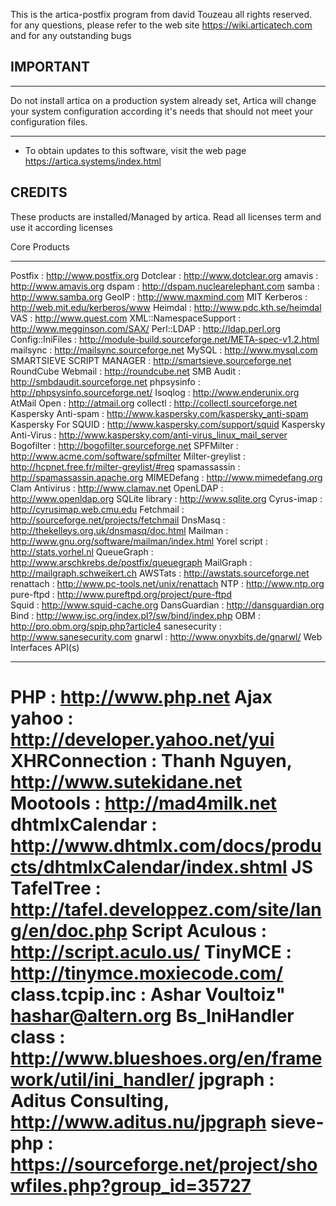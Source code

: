 
This is the artica-postfix program from david Touzeau all rights reserved.
for any questions, please refer to the web site https://wiki.articatech.com and for any outstanding bugs

## IMPORTANT
***************************
Do not install artica on a production system already set, 
Artica will change your system configuration according it's needs that should not meet your configuration files.
***************************

* To obtain updates to this software, visit the web page
  https://artica.systems/index.html
            



CREDITS
--------------------------------------------------------------------------------
These products are installed/Managed by artica.
Read all licenses term and use it according licenses 

Core Products
******************************************
Postfix                     : http://www.postfix.org
Dotclear                    : http://www.dotclear.org
amavis                      : http://www.amavis.org
dspam                       : http://dspam.nuclearelephant.com
samba                       : http://www.samba.org
GeoIP                       : http://www.maxmind.com
MIT Kerberos                : http://web.mit.edu/kerberos/www
Heimdal                     : http://www.pdc.kth.se/heimdal
VAS                         : http://www.quest.com
XML::NamespaceSupport       : http://www.megginson.com/SAX/
Perl::LDAP                  : http://ldap.perl.org
Config::IniFiles            : http://module-build.sourceforge.net/META-spec-v1.2.html
mailsync                    : http://mailsync.sourceforge.net
MySQL                       : http://www.mysql.com
SMARTSIEVE SCRIPT MANAGER   : http://smartsieve.sourceforge.net
RoundCube Webmail           : http://roundcube.net
SMB Audit                   : http://smbdaudit.sourceforge.net
phpsysinfo                  : http://phpsysinfo.sourceforge.net/
Isoqlog                     : http://www.enderunix.org
AtMail Open                 : http://atmail.org
collectl                    : http://collectl.sourceforge.net
Kaspersky Anti-spam         : http://www.kaspersky.com/kaspersky_anti-spam
Kaspersky For SQUID         : http://www.kaspersky.com/support/squid 
Kaspersky Anti-Virus        : http://www.kaspersky.com/anti-virus_linux_mail_server 
Bogofilter                  : http://bogofilter.sourceforge.net
SPFMilter                   : http://www.acme.com/software/spfmilter
Milter-greylist             : http://hcpnet.free.fr/milter-greylist/#req
spamassassin                : http://spamassassin.apache.org
MIMEDefang                  : http://www.mimedefang.org
Clam Antivirus              : http://www.clamav.net
OpenLDAP                    : http://www.openldap.org
SQLite library              : http://www.sqlite.org
Cyrus-imap                  : http://cyrusimap.web.cmu.edu
Fetchmail                   : http://sourceforge.net/projects/fetchmail
DnsMasq                     : http://thekelleys.org.uk/dnsmasq/doc.html
Mailman                     : http://www.gnu.org/software/mailman/index.html
Yorel script                : http://stats.yorhel.nl
QueueGraph                  : http://www.arschkrebs.de/postfix/queuegraph
MailGraph                   : http://mailgraph.schweikert.ch
AWSTats                     : http://awstats.sourceforge.net
renattach                   : http://www.pc-tools.net/unix/renattach
NTP                         : http://www.ntp.org
pure-ftpd                   : http://www.pureftpd.org/project/pure-ftpd 				
Squid                       : http://www.squid-cache.org
DansGuardian                : http://dansguardian.org
Bind                        : http://www.isc.org/index.pl?/sw/bind/index.php
OBM                         : http://pro.obm.org/spip.php?article4
sanesecurity                : http://www.sanesecurity.com
gnarwl						: http://www.onyxbits.de/gnarwl/
Web Interfaces API(s)
*********************************************
PHP                         : http://www.php.net
Ajax yahoo                  : http://developer.yahoo.net/yui
XHRConnection               : Thanh Nguyen, http://www.sutekidane.net
Mootools                    : http://mad4milk.net
dhtmlxCalendar              : http://www.dhtmlx.com/docs/products/dhtmlxCalendar/index.shtml
JS TafelTree                : http://tafel.developpez.com/site/lang/en/doc.php
Script Aculous              : http://script.aculo.us/
TinyMCE                     : http://tinymce.moxiecode.com/
class.tcpip.inc             : Ashar Voultoiz" <hashar@altern.org>
Bs_IniHandler class         : http://www.blueshoes.org/en/framework/util/ini_handler/
jpgraph                     : Aditus Consulting, http://www.aditus.nu/jpgraph
sieve-php					: https://sourceforge.net/project/showfiles.php?group_id=35727
=======

